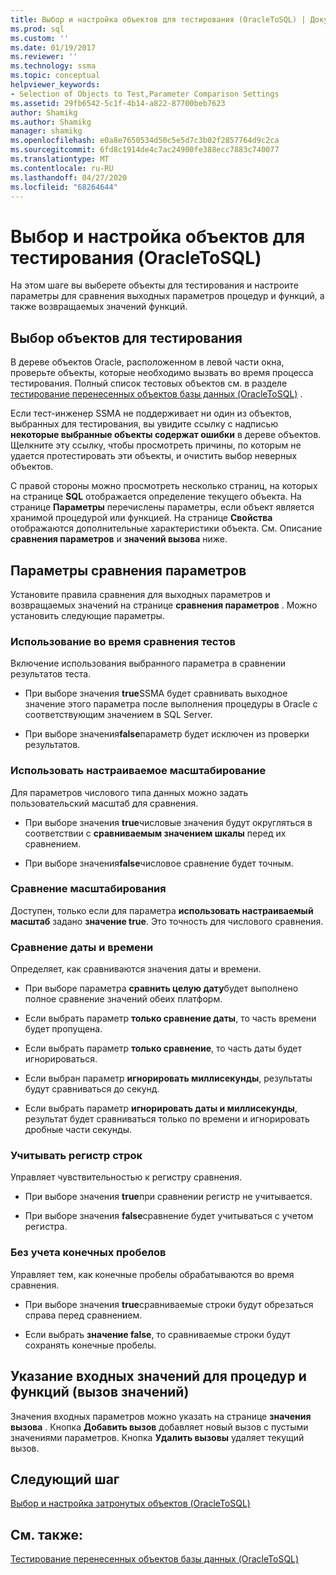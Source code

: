 ```yaml
---
title: Выбор и настройка объектов для тестирования (OracleToSQL) | Документация Майкрософт
ms.prod: sql
ms.custom: ''
ms.date: 01/19/2017
ms.reviewer: ''
ms.technology: ssma
ms.topic: conceptual
helpviewer_keywords:
- Selection of Objects to Test,Parameter Comparison Settings
ms.assetid: 29fb6542-5c1f-4b14-a822-87700beb7623
author: Shamikg
ms.author: Shamikg
manager: shamikg
ms.openlocfilehash: e0a8e7650534d50c5e5d7c3b02f2857764d9c2ca
ms.sourcegitcommit: 6fd8c1914de4c7ac24900fe388ecc7883c740077
ms.translationtype: MT
ms.contentlocale: ru-RU
ms.lasthandoff: 04/27/2020
ms.locfileid: "68264644"
---
```

# <a name="selecting-and-configuring-objects-to-test-oracletosql"></a>Выбор и настройка объектов для тестирования (OracleToSQL)
На этом шаге вы выберете объекты для тестирования и настроите параметры для сравнения выходных параметров процедур и функций, а также возвращаемых значений функций.  
  
## <a name="selection-of-objects-to-test"></a>Выбор объектов для тестирования  
В дереве объектов Oracle, расположенном в левой части окна, проверьте объекты, которые необходимо вызвать во время процесса тестирования. Полный список тестовых объектов см. в разделе [тестирование перенесенных объектов базы данных &#40;OracleToSQL&#41;](../../ssma/oracle/testing-migrated-database-objects-oracletosql.md) .  
  
Если тест-инженер SSMA не поддерживает ни один из объектов, выбранных для тестирования, вы увидите ссылку с надписью **некоторые выбранные объекты содержат ошибки** в дереве объектов. Щелкните эту ссылку, чтобы просмотреть причины, по которым не удается протестировать эти объекты, и очистить выбор неверных объектов.  
  
С правой стороны можно просмотреть несколько страниц, на которых на странице **SQL** отображается определение текущего объекта. На странице **Параметры** перечислены параметры, если объект является хранимой процедурой или функцией. На странице **Свойства** отображаются дополнительные характеристики объекта. См. Описание **сравнения параметров** и **значений вызова** ниже.  
  
## <a name="parameter-comparison-settings"></a>Параметры сравнения параметров  
Установите правила сравнения для выходных параметров и возвращаемых значений на странице **сравнения параметров** . Можно установить следующие параметры.  
  
### <a name="use-during-test-comparisons"></a>Использование во время сравнения тестов  
Включение использования выбранного параметра в сравнении результатов теста.  
  
-   При выборе значения **true**SSMA будет сравнивать выходное значение этого параметра после выполнения процедуры в Oracle с соответствующим значением в SQL Server.
  
-   При выборе значения**false**параметр будет исключен из проверки результатов.  
  
### <a name="use-custom-scale"></a>Использовать настраиваемое масштабирование  
Для параметров числового типа данных можно задать пользовательский масштаб для сравнения.  
  
-   При выборе значения **true**числовые значения будут округляться в соответствии с **сравниваемым значением шкалы** перед их сравнением.  
  
-   При выборе значения**false**числовое сравнение будет точным.  
  
### <a name="comparing-scale"></a>Сравнение масштабирования  
Доступен, только если для параметра **использовать настраиваемый масштаб** задано **значение true**. Это точность для числового сравнения.  
  
### <a name="date-time-comparing"></a>Сравнение даты и времени  
Определяет, как сравниваются значения даты и времени.  
  
-   При выборе параметра **сравнить целую дату**будет выполнено полное сравнение значений обеих платформ.  
  
-   Если выбрать параметр **только сравнение даты**, то часть времени будет пропущена.  
  
-   Если выбрать параметр **только сравнение**, то часть даты будет игнорироваться.  
  
-   Если выбран параметр **игнорировать миллисекунды**, результаты будут сравниваться до секунд.  
  
-   Если выбрать параметр **игнорировать даты и миллисекунды**, результат будет сравниваться только по времени и игнорировать дробные части секунды.  
  
### <a name="ignore-strings-case"></a>Учитывать регистр строк  
Управляет чувствительностью к регистру сравнения.  
  
-   При выборе значения **true**при сравнении регистр не учитывается.  
  
-   При выборе значения **false**сравнение будет учитываться с учетом регистра.  
  
### <a name="ignore-trailing-spaces"></a>Без учета конечных пробелов  
Управляет тем, как конечные пробелы обрабатываются во время сравнения.  
  
-   При выборе значения **true**сравниваемые строки будут обрезаться справа перед сравнением.  
  
-   Если выбрать **значение false**, то сравниваемые строки будут сохранять конечные пробелы.  
  
## <a name="specify-input-values-for-procedures-and-functions-call-values"></a>Указание входных значений для процедур и функций (вызов значений)  
Значения входных параметров можно указать на странице **значения вызова** . Кнопка **Добавить вызов** добавляет новый вызов с пустыми значениями параметров. Кнопка **Удалить вызовы** удаляет текущий вызов.  
  
## <a name="next-step"></a>Следующий шаг  
[Выбор и настройка затронутых объектов &#40;OracleToSQL&#41;](../../ssma/oracle/selecting-and-configuring-affected-objects-oracletosql.md)  
  
## <a name="see-also"></a>См. также:  
[Тестирование перенесенных объектов базы данных &#40;OracleToSQL&#41;](../../ssma/oracle/testing-migrated-database-objects-oracletosql.md)  
  

